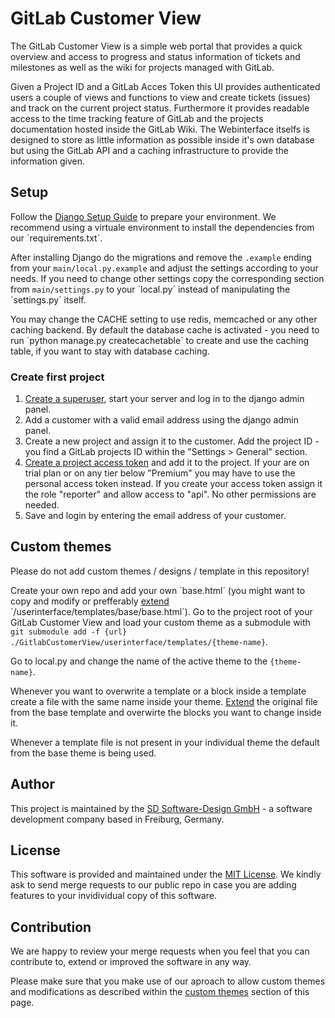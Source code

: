 # GitLab Customer View

The GitLab Customer View is a simple web portal that provides a quick overview and access to progress and status information of tickets and milestones as well as the wiki for projects managed with GitLab.

Given a Project ID and a GitLab Acces Token this UI provides authenticated users a couple of views and functions to view and create tickets (issues) and track on the current project status. Furthermore it provides readable access to the time tracking feature of GitLab and the projects documentation hosted inside the GitLab Wiki. The Webinterface itselfs is designed to store as little information as possible inside it's own database but using the GitLab API and a caching infrastructure to provide the information given.

## Setup

Follow the [Django Setup Guide](https://docs.djangoproject.com/en/4.1/intro/tutorial01/) to prepare your environment. We recommend using a virtuale environment to install the dependencies from our ´requirements.txt´.

After installing Django do the migrations and remove the `.example` ending from your `main/local.py.example` and adjust the settings according to your needs. If you need to change other settings copy the corresponding section from `main/settings.py` to your ´local.py´ instead of manipulating the ´settings.py´ itself.

You may change the CACHE setting to use redis, memcached or any other caching backend. By default the database cache is activated - you need to run ´python manage.py createcachetable´ to create and use the caching table, if you want to stay with database caching.

### Create first project

1. [Create a superuser](https://docs.djangoproject.com/en/4.1/intro/tutorial01/), start your server and log in to the django admin panel.
2. Add a customer with a valid email address using the django admin panel.
3. Create a new project and assign it to the customer. Add the project ID - you find a GitLab projects ID within the "Settings > General" section.
4. [Create a project access token](https://docs.gitlab.com/ee/user/project/settings/project_access_tokens.html) and add it to the project. If your are on trial plan or on any tier below "Premium" you may have to use the personal access token instead. If you create your access token assign it the role "reporter" and allow access to "api". No other permissions are needed.
5. Save and login by entering the email address of your customer.

## Custom themes
Please do not add custom themes / designs / template in this repository! 

Create your own repo and add your own ´base.html´ (you might want to copy and modify or prefferably [extend](https://docs.djangoproject.com/en/4.0/ref/templates/language/) ´/userinterface/templates/base/base.html´).
Go to the project root of your GitLab Customer View and load your custom theme as a submodule with `git submodule add -f {url} ./GitlabCustomerView/userinterface/templates/{theme-name}`.

Go to local.py and change the name of the active theme to the `{theme-name}`.

Whenever you want to overwrite a template or a block inside a template create a file with the same name inside your theme. [Extend](https://docs.djangoproject.com/en/4.0/ref/templates/language/) the original file from the base template and overwirte the blocks you want to change inside it.

Whenever a template file is not present in your individual theme the default from the base theme is being used.

## Author
This project is maintained by the [SD Software-Design GmbH](https://software-design.de) - a software development company based in Freiburg, Germany.

## License 
This software is provided and maintained under the [MIT License](/LICENSE).
We kindly ask to send merge requests to our public repo in case you are adding features to your invidividual copy of this software.

## Contribution
We are happy to review your merge requests when you feel that you can contribute to, extend or improved the software in any way.

Please make sure that you make use of our aproach to allow custom themes and modifications as described within the [custom themes](#custom-themes) section of this page.